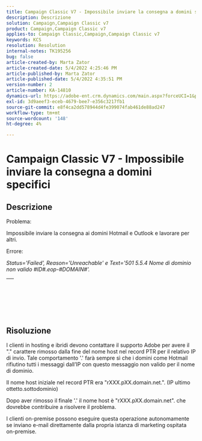 ```yaml
---
title: Campaign Classic V7 - Impossibile inviare la consegna a domini specifici
description: Descrizione
solution: Campaign,Campaign Classic v7
product: Campaign,Campaign Classic v7
applies-to: Campaign Classic,Campaign,Campaign Classic v7
keywords: KCS
resolution: Resolution
internal-notes: TK195256
bug: false
article-created-by: Marta Zator
article-created-date: 5/4/2022 4:25:46 PM
article-published-by: Marta Zator
article-published-date: 5/4/2022 4:35:51 PM
version-number: 2
article-number: KA-14810
dynamics-url: https://adobe-ent.crm.dynamics.com/main.aspx?forceUCI=1&pagetype=entityrecord&etn=knowledgearticle&id=071673d8-c6cb-ec11-a7b5-6045bd00d4f5
exl-id: 3d9aeef3-eceb-4679-bee7-e356c3217fb1
source-git-commit: e8f4ca2dd578944d4fe399074fab461de88ad247
workflow-type: tm+mt
source-wordcount: '148'
ht-degree: 4%

---
```


# Campaign Classic V7 - Impossibile inviare la consegna a domini specifici

## Descrizione


Problema:

Impossibile inviare la consegna ai domini Hotmail e Outlook e lavorare per altri.



Errore:

*Status=&#39;Failed&#39;, Reason=&#39;Unreachable&#39; e Text=&#39;501 5.5.4 Nome di dominio non valido #ID#.eop-#DOMAIN#&#39;.*


|   |
| --- |

<br><br> <br>

## Risoluzione


I clienti in hosting e ibridi devono contattare il supporto Adobe per avere il &quot;.&quot; carattere rimosso dalla fine del nome host nel record PTR per il relativo IP di invio. Tale comportamento &#39;.&#39; farà sempre sì che i domini come Hotmail rifiutino tutti i messaggi dall’IP con questo messaggio non valido per il nome di dominio.

Il nome host iniziale nel record PTR era &quot;rXXX.pXX.domain.net.&quot;. (IP ultimo ottetto.sottodominio)

Dopo aver rimosso il finale &#39;.&#39; il nome host è &quot;rXXX.pXX.domain.net&quot;. che dovrebbe contribuire a risolvere il problema.

I clienti on-premise possono eseguire questa operazione autonomamente se inviano e-mail direttamente dalla propria istanza di marketing ospitata on-premise.
